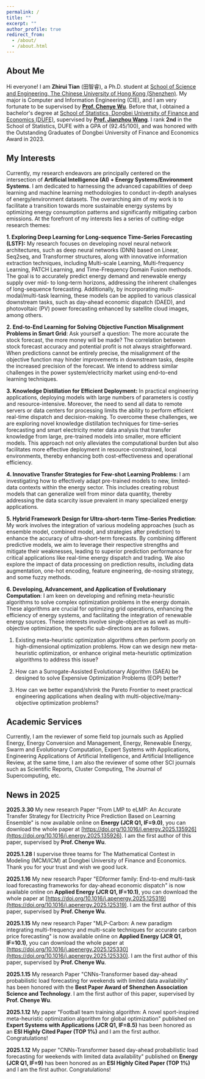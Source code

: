 ```yaml
---
permalink: /
title: ""
excerpt: ""
author_profile: true
redirect_from: 
  - /about/
  - /about.html
---
```

## About Me

Hi everyone! I am **Zhirui Tian** (田智睿), a Ph.D. student at [School of Science and Engineering, The Chinese University of Hong Kong (Shenzhen)](https://sse.cuhk.edu.cn/). My major is Computer and Information Engineering (CIE), and I am very fortunate to be supervised by [**Prof. Chenye Wu**](https://www.wuchenye.cn/index-cn.html). Before that, I obtained a bachelor's degree at [School of Statistics, Dongbei University of Finance and Economics (DUFE)](https://stat.dufe.edu.cn/), supervised by [**Prof. Jianzhou Wang**](https://www.must.edu.mo/cn/imedia/expert-list/mise). I rank **2nd** in the School of Statistics, DUFE with a GPA of (92.45/100), and was honored with the Outstanding Graduates of Dongbei University of Finance and Economics Award in 2023.

## My Interests

Currently, my research endeavors are principally centered on the intersection of **Artificial Intelligence (AI) + Energy Systems/Environment Systems**. I am dedicated to harnessing the advanced capabilities of deep learning and machine learning methodologies to conduct in-depth analyses of energy/environment datasets. The overarching aim of my work is to facilitate a transition towards more sustainable energy systems by optimizing energy consumption patterns and significantly mitigating carbon emissions. At the forefront of my interests lies a series of cutting-edge research themes:


**1. Exploring Deep Learning for Long-sequence Time-Series Forecasting (LSTF):** My research focuses on developing novel neural network architectures, such as deep neural networks (DNN) based on Linear, Seq2seq, and Transformer structures, along with innovative information extraction techniques, including Multi-scale Learning, Multi-frequency Learning, PATCH Learning, and Time-Frequency Domain Fusion methods. The goal is to accurately predict energy demand and renewable energy supply over mid- to long-term horizons, addressing the inherent challenges of long-sequence forecasting. Additionally, by incorporating multi-modal/multi-task learning, these models can be applied to various classical downstream tasks, such as day-ahead economic dispatch (DAED), and photovoltaic (PV) power forecasting enhanced by satellite cloud images, among others.

**2. End-to-End Learning for Solving Objective Function Misalignment Problems in Smart Grid**: Ask yourself a question: The more accurate the stock forecast, the more money will be made? The correlation between stock forecast accuracy and potential profit is not always straightforward. When predictions cannot be entirely precise, the misalignment of the objective function may hinder improvements in downstream tasks, despite the increased precision of the forecast. We intend to address similar challenges in the power system/electricity market using end-to-end learning techniques. 

**3. Knowledge Distillation for Efficient Deployment:** In practical engineering applications, deploying models with large numbers of parameters is costly and resource-intensive. Moreover, the need to send all data to remote servers or data centers for processing limits the ability to perform efficient real-time dispatch and decision-making. To overcome these challenges, we are exploring novel knowledge distillation techniques for time-series forecasting and smart electricity meter data analysis that transfer knowledge from large, pre-trained models into smaller, more efficient models. This approach not only alleviates the computational burden but also facilitates more effective deployment in resource-constrained, local environments, thereby enhancing both cost-effectiveness and operational efficiency.

**4. Innovative Transfer Strategies for Few-shot Learning Problems**: I am investigating how to effectively adapt pre-trained models to new, limited-data contexts within the energy sector. This includes creating robust models that can generalize well from minor data quantity, thereby addressing the data scarcity issue prevalent in many specialized energy applications.

**5. Hybrid Framework Design for Ultra-short-term Time-Series Prediction**: My work involves the integration of various modeling approaches (such as ensemble model, combined model, and strategies after prediction) to enhance the accuracy of ultra-short-term forecasts. By combining different predictive models, we aim to leverage their respective strengths and mitigate their weaknesses, leading to superior prediction performance for critical applications like real-time energy dispatch and trading. We also explore the impact of data processing on prediction results, including data augmentation, one-hot encoding, feature engineering, de-nosing strategy, and some fuzzy methods.

**6. Developing, Advancement, and Application of Evolutionary Computation**: I am keen on developing and refining meta-heuristic algorithms to solve complex optimization problems in the energy domain. These algorithms are crucial for optimizing grid operations, enhancing the efficiency of energy systems, and facilitating the integration of renewable energy sources. These interests involve single-objective as well as multi-objective optimization, the specific sub-directions are as follows.

1) Existing meta-heuristic optimization algorithms often perform poorly on high-dimensional optimization problems. How can we design new meta-heuristic optimization, or enhance original meta-heuristic optimization algorithms to address this issue?

2) How can a Surrogate-Assisted Evolutionary Algorithm (SAEA) be designed to solve Expensive Optimization Problems (EOP) better?

3) How can we better expand/shrink the Pareto Frontier to meet practical engineering applications when dealing with multi-objective/many-objective optimization problems?

## Academic Services
Currently, I am the reviewer of some field top journals such as Applied Energy, Energy Conversion and Management, Energy, Renewable Energy, Swarm and Evolutionary Computation, Expert Systems with Applications, Engineering Applications of Artificial Intelligence, and Artificial Intelligence Review, at the same time, I am also the reviewer of some other SCI journals such as Scientific Reports, Cluster Computing, The Journal of Supercomputing, etc.


## News in 2025
**2025.3.30**  My new research Paper "From LMP to eLMP: An Accurate Transfer Strategy for Electricity Price Prediction Based on Learning Ensemble" is now available online on **Energy (JCR Q1, IF=9.0)**, you can download the whole paper at [https://doi.org/10.1016/j.energy.2025.135926](https://doi.org/10.1016/j.energy.2025.135926). I am the first author of this paper, supervised by **Prof. Chenye Wu**.

**2025.1.28**  I supervise three teams for The Mathematical Contest in Modeling (MCM/ICM) at Dongbei University of Finance and Economics. Thank you for your trust and wish we good luck.

**2025.1.16**  My new research Paper "EDformer family: End-to-end multi-task load forecasting frameworks for day-ahead economic dispatch" is now available online on **Applied Energy (JCR Q1, IF=10.1)**, you can download the whole paper at [https://doi.org/10.1016/j.apenergy.2025.125319](https://doi.org/10.1016/j.apenergy.2025.125319). I am the first author of this paper, supervised by **Prof. Chenye Wu**.

**2025.1.15**  My new research Paper "MLP-Carbon: A new paradigm integrating multi-frequency and multi-scale techniques for accurate carbon price forecasting" is now available online on **Applied Energy (JCR Q1, IF=10.1)**, you can download the whole paper at [https://doi.org/10.1016/j.apenergy.2025.125330](https://doi.org/10.1016/j.apenergy.2025.125330). I am the first author of this paper, supervised by **Prof. Chenye Wu**.

**2025.1.15**  My research Paper "CNNs-Transformer based day-ahead probabilistic load forecasting for weekends with limited data availability" has been honored with the **Best Paper Award of Shenzhen Association Science and Technology**. I am the first author of this paper, supervised by **Prof. Chenye Wu**.

**2025.1.12**  My paper "Football team training algorithm: A novel sport-inspired meta-heuristic optimization algorithm for global optimization" published on **Expert Systems with Applications (JCR Q1, IF=8.5)** has been honored as an **ESI Highly Cited Paper (TOP 1%)** and I am the first author. Congratulations!

**2025.1.12**  My paper "CNNs-Transformer based day-ahead probabilistic load forecasting for weekends with limited data availability" published on **Energy (JCR Q1, IF=9)** has been honored as an **ESI Highly Cited Paper (TOP 1%)**  and I am the first author. Congratulations!


